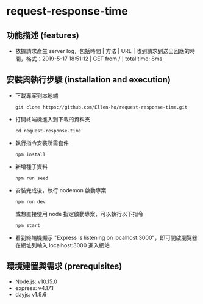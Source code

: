# request-response-time

## 功能描述 (features)

- 依據請求產生 server log，包括時間 | 方法 | URL | 收到請求到送出回應的時間，格式：2019-5-17 18:51:12 | GET from / | total time: 8ms

## 安裝與執行步驟 (installation and execution)

- 下載專案到本地端

  ```
  git clone https://github.com/Ellen-ho/request-response-time.git
  ```

- 打開終端機進入到下載的資料夾

  ```
  cd request-response-time
  ```

- 執行指令安裝所需套件

  ```
  npm install
  ```

- 新增種子資料

  ```
  npm run seed
  ```

- 安裝完成後，執行 nodemon 啟動專案

  ```
  npm run dev
  ```

  或想直接使用 node 指定啟動專案，可以執行以下指令

  ```
  npm start
  ```

- 看到終端機顯示 "Express is listening on localhost:3000"，即可開啟瀏覽器在網址列輸入 localhost:3000 進入網站

## 環境建置與需求 (prerequisites)

- Node.js: v10.15.0
- express: v4.17.1
- dayjs: v1.9.6